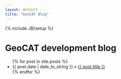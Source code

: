 ```yaml
---
layout: default
title: "GeoCAT Blog"
---
```

{% include JB/setup %}

# GeoCAT development blog

<ul class="posts">
  {% for post in site.posts %}
    <li><span>{{ post.date | date_to_string }}</span> &raquo; <a href="{{ BASE_PATH }}{{ post.url }}">{{ post.title }}</a></li>
  {% endfor %}
</ul>

